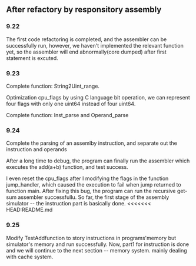 ## After refactory by responsitory assembly


### 9.22 
The first code refactoring is completed, and the assembler can be successfully run, however, we haven't implemented the relevant function yet, so the assembler will end abnormally(core dumped) after first statement is excuted.


### 9.23
Complete function: String2Uint_range.

Optimization cpu_flags by using C language bit operation, we can represent four flags with only one uint64 instead of four uint64.

Complete function: Inst_parse and Operand_parse


### 9.24
Complete the parsing of an assemlby instruction, and separate out the instruction and operands

After a long time to debug, the program can finally run the assembler which executes the add(a+b) function, and test success.

I even reset the cpu_flags after I modifying the flags in the function jump_handler, which caused the execution to fail when jump returned to function main. After fixing this bug, the program can run the recursive get-sum assembler successfullu. So far, the first stage of the assembly simulator -- the instruction part is basically done.
<<<<<<< HEAD:README.md


### 9.25
Modify TestAddfunction to story instructions in programs'memory but simulator's memory and run successfully. Now, part1 for instruction is done and we will continue to the next section -- memory system. mainly dealing with cache system.
